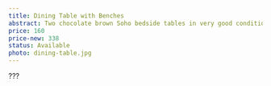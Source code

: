 ```yaml
---
title: Dining Table with Benches
abstract: Two chocolate brown Soho bedside tables in very good condition.  $169 each new; bargain at $160 for both.
price: 160
price-new: 338
status: Available
photo: dining-table.jpg
---
```

???
